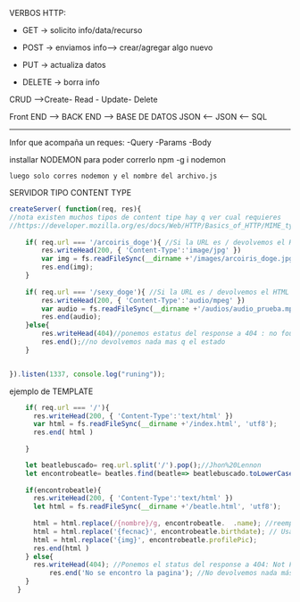 VERBOS HTTP:

-  GET ->
        solicito info/data/recurso
- POST ->
        enviamos info--> crear/agregar algo nuevo

- PUT ->
        actualiza datos
- DELETE ->
        borra info

CRUD -->Create- Read - Update- Delete

Front END --> BACK END --> BASE DE DATOS
JSON      <-- JSON     <--  SQL


----------------------------------------
Infor que acompaña un reques:
-Query
-Params
-Body


installar NODEMON para poder correrlo
	npm -g i nodemon

	luego solo corres nodemon y el nombre del archivo.js

SERVIDOR TIPO CONTENT TYPE

```js
createServer( function(req, res){ 
//nota existen muchos tipos de content tipe hay q ver cual requieres
//https://developer.mozilla.org/es/docs/Web/HTTP/Basics_of_HTTP/MIME_types
	
    if( req.url === '/arcoiris_doge'){ //Si la URL es / devolvemos el HTML
		res.writeHead(200, { 'Content-Type':'image/jpg' })
		var img = fs.readFileSync(__dirname +'/images/arcoiris_doge.jpg');
		res.end(img);
	}
    
    if( req.url === '/sexy_doge'){ //Si la URL es / devolvemos el HTML
		res.writeHead(200, { 'Content-Type':'audio/mpeg' })
		var audio = fs.readFileSync(__dirname +'/audios/audio_prueba.mpeg');
		res.end(audio);
	}else{
		res.writeHead(404)//ponemos estatus del response a 404 : no found
		res.end();//no devolvemos nada mas q el estado
	} 


}).listen(1337, console.log("runing"));
```

ejemplo de TEMPLATE 
```js
	if( req.url === '/'){
      res.writeHead(200, { 'Content-Type':'text/html' })
      var html = fs.readFileSync(__dirname +'/index.html', 'utf8');
      res.end( html )
    
    }

    let beatlebuscado= req.url.split('/').pop();//Jhon%20Lennon
    let encontrobeatle= beatles.find(beatle=> beatlebuscado.toLowerCase()===encodeURI(beatle.name).toLocaleLowerCase())//encodeURI -> Jhon%20Lennon
    
    if(encontrobeatle){
      res.writeHead(200, { 'Content-Type':'text/html' })
      let html = fs.readFileSync(__dirname +'/beatle.html', 'utf8');
            
      html = html.replace(/{nombre}/g, encontrobeatle.  .name); //reemplaza todas las isntancias /{variable}/g
      html = html.replace('{fecnac}', encontrobeatle.birthdate); // Usamos el método replace es del objeto String
      html = html.replace('{img}', encontrobeatle.profilePic); 
      res.end(html )
    } else{
      res.writeHead(404); //Ponemos el status del response a 404: Not Found
		  res.end('No se encontro la pagina'); //No devolvemos nada más que el estado.
    }
  }
```